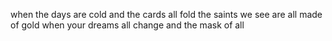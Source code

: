 when the days are cold 
and the cards all fold
the saints we see
are all made of gold 
when your dreams all change 
and the mask of all
